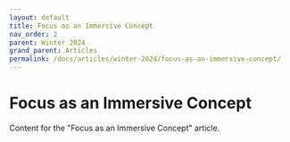 ```yaml
---
layout: default
title: Focus as an Immersive Concept
nav_order: 2
parent: Winter 2024
grand_parent: Articles
permalink: /docs/articles/winter-2024/focus-as-an-immersive-concept/
---
```


# Focus as an Immersive Concept

Content for the "Focus as an Immersive Concept" article.
